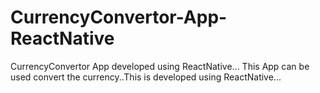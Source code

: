 # CurrencyConvertor-App-ReactNative
CurrencyConvertor App developed using ReactNative...
This App can be used convert the currency..This is developed using ReactNative...
